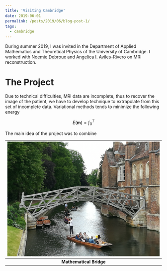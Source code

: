 ```yaml
---
title: 'Visiting Cambridge'
date: 2019-06-01
permalink: /posts/2019/06/blog-post-1/
tags:
  - cambridge
---
```


During summer 2019, I was invited in the Department of Applied Mathematics and Theoretical Physics of the University of Cambridge. I worked with [Noemie Debroux](https://sites.google.com/view/noemiedebroux/) and [Angelica I. Aviles-Rivero](https://angelicaiaviles.wordpress.com/) on MRI reconstruction.

# The Project

Due to technical difficulties, MRI data are incomplete, thus to recover the image of the patient, we have to develop technique to extrapolate from this set of incomplete data. Variational methods tends to minimize the following energy 

$$
E(\mathbf{m}) = \int_0^T
$$

The main idea of the project was to combine 

<center>

| ![Mathematical Bridge](enclosed/math_bridge.jpg) | 
|:--:| 
| **Mathematical Bridge** |

</center>